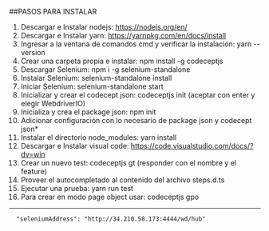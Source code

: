 
##PASOS PARA INSTALAR
      
1. Descargar e Instalar nodejs: https://nodejs.org/en/ 
2. Descargar e Instalar yarn: https://yarnpkg.com/en/docs/install
3. Ingresar a la ventana de comandos cmd y verificar la instalación: yarn --version
4. Crear una carpeta propia e instalar: npm install -g codeceptjs 
5. Descargar Selenium: npm i -g selenium-standalone 
6. Instalar Selenium: selenium-standalone install
7. Iniciar Selenium: selenium-standalone start
8. Inicializar y crear el codecept json: codeceptjs init (aceptar con enter y elegir WebdriverIO)
9. Inicializa y crea el package json: npm init 
10. Adicionar configuración con lo necesario de package json y codecept json*
11. Instalar el directorio node_modules: yarn install 
12. Descargar e Instalar visual code: https://code.visualstudio.com/docs/?dv=win
13. Crear un nuevo test: codeceptjs gt (responder con el nombre y el feature)
14. Proveer el autocompletado al contenido del archivo steps.d.ts
15. Ejecutar una prueba: yarn run test
16. Para crear en modo page object usar: codeceptjs gpo
***

      "seleniumAddress": "http://34.210.58.173:4444/wd/hub"
